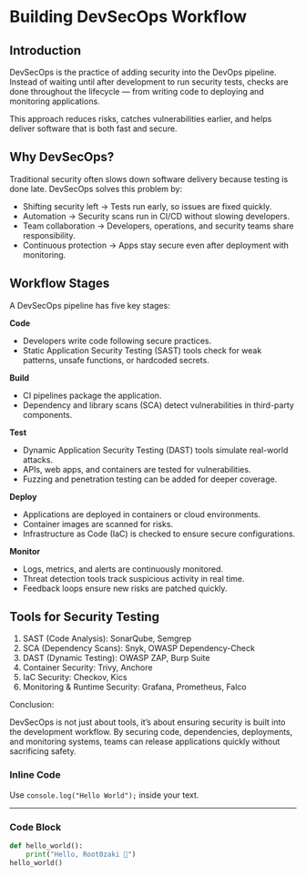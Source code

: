 # Building DevSecOps Workflow

## Introduction
DevSecOps is the practice of adding security into the DevOps pipeline. Instead of waiting until after development to run security tests, checks are done throughout the lifecycle — from writing code to deploying and monitoring applications.

This approach reduces risks, catches vulnerabilities earlier, and helps deliver software that is both fast and secure.

## Why DevSecOps?

Traditional security often slows down software delivery because testing is done late. DevSecOps solves this problem by:

- Shifting security left → Tests run early, so issues are fixed quickly.
- Automation → Security scans run in CI/CD without slowing developers.
- Team collaboration → Developers, operations, and security teams share responsibility.
- Continuous protection → Apps stay secure even after deployment with monitoring.

## Workflow Stages

A DevSecOps pipeline has five key stages:

**Code**
- Developers write code following secure practices.
- Static Application Security Testing (SAST) tools check for weak patterns, unsafe functions, or hardcoded secrets.

**Build**
- CI pipelines package the application.
- Dependency and library scans (SCA) detect vulnerabilities in third-party components.

**Test**
- Dynamic Application Security Testing (DAST) tools simulate real-world attacks.
- APIs, web apps, and containers are tested for vulnerabilities.
- Fuzzing and penetration testing can be added for deeper coverage.

**Deploy**
- Applications are deployed in containers or cloud environments.
- Container images are scanned for risks.
- Infrastructure as Code (IaC) is checked to ensure secure configurations.

**Monitor**
- Logs, metrics, and alerts are continuously monitored.
- Threat detection tools track suspicious activity in real time.
- Feedback loops ensure new risks are patched quickly.

## Tools for Security Testing

1. SAST (Code Analysis): SonarQube, Semgrep
2. SCA (Dependency Scans): Snyk, OWASP Dependency-Check
3. DAST (Dynamic Testing): OWASP ZAP, Burp Suite
4. Container Security: Trivy, Anchore
5. IaC Security: Checkov, Kics
6. Monitoring & Runtime Security: Grafana, Prometheus, Falco

Conclusion:

DevSecOps is not just about tools, it’s about ensuring security is built into the development workflow. 
By securing code, dependencies, deployments, and monitoring systems, teams can release applications quickly without sacrificing safety.


### Inline Code

Use `console.log("Hello World");` inside your text.

---

### Code Block

```python
def hello_world():
    print("Hello, Root0zaki 🚀")
hello_world()

